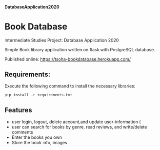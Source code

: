 #### DatabaseApplication2020
# Book Database
Intermediate Studies Project: Database Application 2020

Simple Book library application written on flask with PostgreSQL database.
 
Published online: https://tsoha-bookdatabase.herokuapp.com/


## Requirements:

Execute the following command to install the necessary libraries:<br />

`pip install -r requirements.txt`

## Features
* user login, logout, delete account,and update user-information (
* user can search for books by genre, read reviews, and write/delete comments
* Enter the books you own
* Store the book info, images
  
